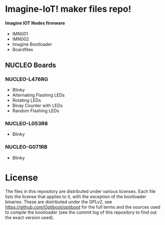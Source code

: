 Imagine-IoT! maker files repo!
=======================================

#### Imagine IOT Nodes firmware
* IMN001
* IMN002
* Imagine Bootloader
* Boardfiles

## NUCLEO Boards


### NUCLEO-L476RG
* Blinky
* Alternating Flashing LEDs
* Rotating LEDs
* Binay Counter with LEDs
* Random Flashing LEDs

### NUCLEO-L053R8
* Blinky

### NUCLEO-G071RB
* Blinky
 
License
=======
The files in this repository are distributed under various licenses.
Each file lists the license that applies to it, with the exception of
the bootloader binaries. These are distributed under the GPLv2, see
https://github.com/Optiboot/optiboot for the full terms and the sources
used to compile the bootloader (see the commit log of this repository to
find out the exact version used).